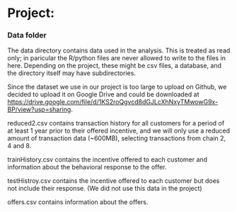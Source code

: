# Project: 
### Data folder

The data directory contains data used in the analysis. This is treated as read only; in paricular the R/python files are never allowed to write to the files in here. Depending on the project, these might be csv files, a database, and the directory itself may have subdirectories.

Since the dataset we use in our project is too large to upload on Github, we decided to upload it on Google Drive and could be downloaded at https://drive.google.com/file/d/1KS2roQgvcd8dGJLcXhNxyTMwowG9x-BP/view?usp=sharing. 

reduced2.csv contains transaction history for all customers for a period of at least 1 year prior to their offered incentive, and we will only use a reduced amount of transaction data (~600MB), selecting transactions from chain 2, 4 and 8. 

trainHistory.csv contains the incentive offered to each customer and information about the behavioral response to the offer.

testHistroy.csv contains the incentive offered to each customer but does not include their response. (We did not use this data in the project)

offers.csv contains information about the offers.
